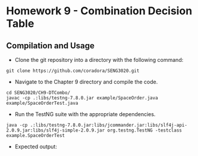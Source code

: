 # Homework 9 - Combination Decision Table
## Compilation and Usage
* Clone the git repository into a directory with the following command:
```
git clone https://github.com/coradora/SENG3020.git
```
* Navigate to the Chapter 9 directory and compile the code.
```
cd SENG3020/CH9-DTCombo/
javac -cp .:libs/testng-7.8.0.jar example/SpaceOrder.java example/SpaceOrderTest.java
```
* Run the TestNG suite with the appropriate dependencies.
```
java -cp .:libs/testng-7.8.0.jar:libs/jcommander.jar:libs/slf4j-api-2.0.9.jar:libs/slf4j-simple-2.0.9.jar org.testng.TestNG -testclass example.SpaceOrderTest
```
* Expected output:
```

```
